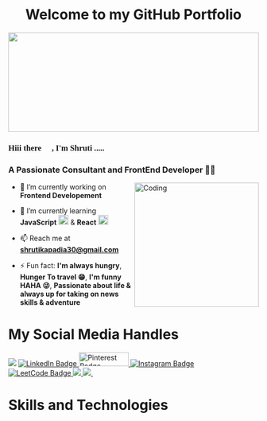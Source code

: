 <h1 align="center">Welcome to my GitHub Portfolio </h1>

<div id="header" align="left">
  <img src="https://github.com/Anmol-Baranwal/Cool-GIFs-For-GitHub/assets/74038190/80728820-e06b-4f96-9c9e-9df46f0cc0a5" width="100%" height="200">
</div>


<h3 style="font-family:verdana" align="left" style="font-size: 30">Hiii there 👋 , I'm Shruti ..... </h3>
<h3 align="left">A Passionate Consultant and FrontEnd Developer 👩‍💻</h3>

<img align="right" alt="Coding" width="250" src="https://user-images.githubusercontent.com/74038190/221352975-94759904-aa4c-4032-a8ab-b546efb9c478.gif">

- 🔭 I’m currently working on **Frontend Developement**

- 🌱 I’m currently learning **JavaScript** <img src="https://user-images.githubusercontent.com/74038190/212257454-16e3712e-945a-4ca2-b238-408ad0bf87e6.gif" width="20"> & **React** <img src="https://user-images.githubusercontent.com/74038190/212257467-871d32b7-e401-42e8-a166-fcfd7baa4c6b.gif" width="20"> 

- 📫 Reach me at **shrutikapadia30@gmail.com**

- ⚡ Fun fact: **I'm always hungry**, **Hunger To travel 😁**, **I'm funny HAHA 😜**, **Passionate about life & always up for taking on news skills & adventure**

<h1>My Social Media Handles</h1>

<div id="badges" align="left">
  <img src="https://cdn.dribbble.com/users/1079085/screenshots/5265203/media/ba8adebb47410c21bfa085b339004354.gif">
  <a href="https://www.linkedin.com/in/shruti-kapadia-280592192/">
    <img src="https://img.shields.io/badge/LinkedIn-blue?style=for-the-badge&logo=linkedin&logoColor=white" alt="LinkedIn Badge"/>
  </a>
  <a href="https://www.pinterest.ca/shrutikapadia30/">
    <img src="https://img.shields.io/badge/Pinterest-%23E60023.svg?&style=for-the badge&logo=Pinterest&logoColor=white" width="100" height="28" alt="Pinterest Badge"/>
  </a>
  <a href="instagram">
    <img src="https://img.shields.io/badge/Instagram-E4405F?style=for-the-badge&logo=instagram&logoColor=white" alt="Instagram Badge"/>
  </a>
  <a href="LeetCode">
    <img src="https://img.shields.io/badge/-LeetCode-FFA116?style=for-the-badge&logo=LeetCode&logoColor=black" alt="LeetCode Badge"/>
  </a>
  <a href="Twitter">
    <img src="https://img.shields.io/badge/X-000000?style=for-the-badge&logo=x&logoColor=white alt="Twitter Badge"/>
  </a>
  <a href="Twitter">
    <img src="https://img.shields.io/badge/Quora-%23B92B27.svg?&style=for-the-badge&logo=Quora&logoColor=white alt="Twitter Badge"/>
  </a>
    <a href="blah">
   <img src="">
    </a>
  
</div>

<h1>Skills and Technologies</h1>


